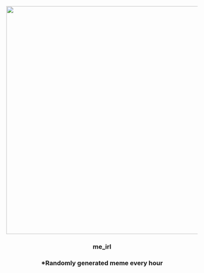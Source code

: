 <p align="center">
        <img src="https://i.redd.it/g3kksfmasu0a1.gif" width="600" height="600">
        </p>
        <h3 align="center">me_irl</h3>
        <h3 align="center">*Randomly generated meme every hour</h3>
    